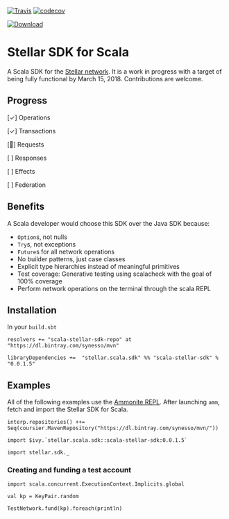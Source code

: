 [![Travis](https://travis-ci.org/Synesso/scala-stellar-sdk.svg?branch=master)](https://travis-ci.org/Synesso/scala-stellar-sdk)
[![codecov](https://codecov.io/gh/Synesso/scala-stellar-sdk/branch/master/graph/badge.svg)](https://codecov.io/gh/Synesso/scala-stellar-sdk)

[![Download](https://api.bintray.com/packages/synesso/mvn/scala-stellar-sdk/images/download.svg)](https://bintray.com/synesso/mvn/scala-stellar-sdk/_latestVersion)

# Stellar SDK for Scala

A Scala SDK for the [Stellar network](https://www.stellar.org/). It is a work in progress with a target of being fully functional
by March 15, 2018. Contributions are welcome.

## Progress

[✓] Operations

[✓] Transactions

[🚀] Requests

[ ] Responses

[ ] Effects

[ ] Federation

## Benefits

A Scala developer would choose this SDK over the Java SDK because:

* `Option`s, not nulls
* `Try`s, not exceptions
* `Future`s for all network operations
* No builder patterns, just case classes
* Explicit type hierarchies instead of meaningful primitives
* Test coverage: Generative testing using scalacheck with the goal of 100% coverage
* Perform network operations on the terminal through the scala REPL

## Installation

In your `build.sbt`

```
resolvers += "scala-stellar-sdk-repo" at "https://dl.bintray.com/synesso/mvn"

libraryDependencies +=  "stellar.scala.sdk" %% "scala-stellar-sdk" % "0.0.1.5"
```

## Examples

All of the following examples use the [Ammonite REPL](http://ammonite.io/). After launching `amm`, fetch and import the
Stellar SDK for Scala.

```
interp.repositories() ++= Seq(coursier.MavenRepository("https://dl.bintray.com/synesso/mvn/"))

import $ivy.`stellar.scala.sdk::scala-stellar-sdk:0.0.1.5`

import stellar.sdk._
```


### Creating and funding a test account

```
import scala.concurrent.ExecutionContext.Implicits.global

val kp = KeyPair.random

TestNetwork.fund(kp).foreach(println)
```

